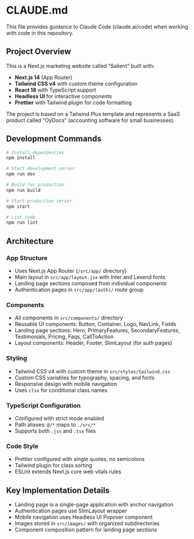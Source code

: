 # CLAUDE.md

This file provides guidance to Claude Code (claude.ai/code) when working with code in this repository.

## Project Overview

This is a Next.js marketing website called "Salient" built with:
- **Next.js 14** (App Router)
- **Tailwind CSS v4** with custom theme configuration
- **React 18** with TypeScript support
- **Headless UI** for interactive components
- **Prettier** with Tailwind plugin for code formatting

The project is based on a Tailwind Plus template and represents a SaaS product called "OyDocs" (accounting software for small businesses).

## Development Commands

```bash
# Install dependencies
npm install

# Start development server
npm run dev

# Build for production
npm run build

# Start production server
npm start

# Lint code
npm run lint
```

## Architecture

### App Structure
- Uses Next.js App Router (`/src/app/` directory)
- Main layout in `src/app/layout.jsx` with Inter and Lexend fonts
- Landing page sections composed from individual components
- Authentication pages in `src/app/(auth)/` route group

### Components
- All components in `src/components/` directory
- Reusable UI components: Button, Container, Logo, NavLink, Fields
- Landing page sections: Hero, PrimaryFeatures, SecondaryFeatures, Testimonials, Pricing, Faqs, CallToAction
- Layout components: Header, Footer, SlimLayout (for auth pages)

### Styling
- Tailwind CSS v4 with custom theme in `src/styles/tailwind.css`
- Custom CSS variables for typography, spacing, and fonts
- Responsive design with mobile navigation
- Uses `clsx` for conditional class names

### TypeScript Configuration
- Configured with strict mode enabled
- Path aliases: `@/*` maps to `./src/*`
- Supports both `.jsx` and `.tsx` files

### Code Style
- Prettier configured with single quotes, no semicolons
- Tailwind plugin for class sorting
- ESLint extends Next.js core web vitals rules

## Key Implementation Details

- Landing page is a single-page application with anchor navigation
- Authentication pages use SlimLayout wrapper
- Mobile navigation uses Headless UI Popover component
- Images stored in `src/images/` with organized subdirectories
- Component composition pattern for landing page sections
